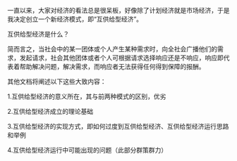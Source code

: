 一直以来，大家对经济的看法总是很呆板，好像除了计划经济就是市场经济，于是我决定创立一个新经济模式，即“互供给型经济”。

互供给型经济是什么？

简而言之，当社会中的某一团体或个人产生某种需求时，向全社会广播他们的需求，发起请求，社会其他团体或者个人可根据请求选择响应还是不响应，响应即代表着帮助解决问题，解决需求，而响应者无法获得任何得到保障的报酬。

其他文档将阐述以下这些大致内容：

1.互供给型经济的意义所在，其与前两种模式的区别，优劣

2.互供给型经济成立的理论基础

3.互供给型经济的实现方式，即如何过度到互供给型经济、互供给型经济运行思路和举例

4.互供给型经济运行中可能出现的问题（此部分群策群力）
